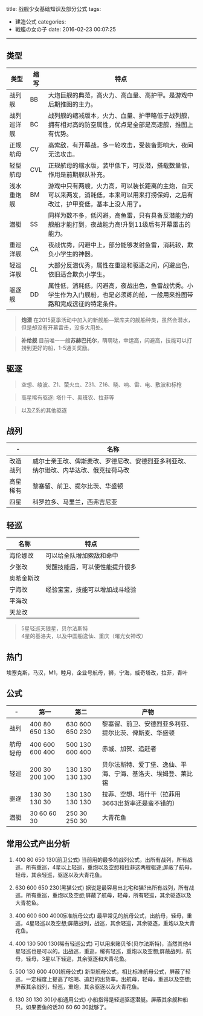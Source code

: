 title: 战舰少女基础知识及部分公式
tags:
  - 建造公式
categories:
  - 戦艦の女の子
date: 2016-02-23 00:07:25
---

## 类型
类型|缩写|特点|
-|-|-|
战列舰|BB|大炮巨舰的典范，高火力、高血量、高护甲。是游戏中后期推图的主力。
战列巡洋舰|BC|战列舰的缩减版本，火力、血量、护甲略低于战列舰，拥有相对高的防空属性，优点是全部是高速舰，推图上有优势。
正规航母|CV|高索敌，有开幕战，多一轮攻击，受装备影响大，夜间无法攻击。
轻型航母|CVL|正规航母的缩水版，装甲低下，可反潜，搭载数量低，作用是前期舰队补充。
浅水重炮舰|BM|游戏中只有两艘，火力高，可以装长距离的主炮，白天可以来两发，消耗低，本来可以用来打捞保姆，之后有改过，护甲变低，基本上没人用了。
潜艇|SS|同样为数不多，低闪避，高鱼雷，只有具备反潜能力的舰船才能打到，夜战能力高!升到11级后有开幕雷击的能力。
重巡洋舰|CA|夜战优秀，闪避中上，部分能够发射鱼雷，消耗较，欺负小学生的神器。
轻巡洋舰|CL|大部分反潜优秀，属性在重巡和驱逐之间，闪避出色，依旧适合欺负小学生。
驱逐舰|DD|属性低，消耗低，闪避高，夜战出色，鱼雷战优秀。小学生作为入门舰船，也是必须练的船，一般用来推图带路和完成远征的特定条件。

> **炮潜**
>在2015夏季活动中加入的新舰船—絮库夫的舰船种类，虽然会潜水，但是却没有开幕雷击，没多大用处。  

> **补给舰**
>目前唯一一艘**苏赫巴托尔**，萌萌哒，幸运高，闪避高，技能可以打捞到更好的船，1-5通关奖励。

## 驱逐
> 空想、绫波、Z1、萤火虫、Z31、Z16、晓、响、雷、电、敷波和标枪

> 高星稀有驱逐: 塔什干、奥班农、拉菲等

> 以及Z系的其他驱逐

## 战列
-|名称
-|-
改造战列|威尔士亲王改、俾斯麦改、罗德尼改、安德烈亚多利亚改、纳尔逊改、内华达改、俄克拉荷马改
高星稀有|黎塞留、前卫、提尔比茨、华盛顿
四星|科罗拉多、马里兰，西弗吉尼亚

## 轻巡
名称|特点
-|-
海伦娜改|可以给全队增加索敌和命中
夕张改|觉醒技能后，可以使性能提升很多
奥希金斯改|
宁海改|经验宝宝，技能可以增加战斗经验
平海改|
天龙改|
> 5星轻巡天狼星，贝尔法斯特  
> 4星的基洛夫，以及中国船逸仙、重庆（曙光女神改）


## 热门
埃塞克斯，马汉，M1，睦月，企业号航母，狮，宁海，威奇塔改，拉菲，青叶

## 公式
-|第一|第二|产物
-|-|-|-
战列|400 80 650 130 | 630 600 650 230 | 黎塞留、前卫、安德烈亚多利亚、提尔比茨、俾斯麦、华盛顿
航母轻母|400 600 600 400 |500 130 600 400 | 赤城、加贺、追赶者
轻巡|200 30 200 100|130 130 130 130|贝尔法斯特、爱丁堡、逸仙、平海、宁海、基洛夫、埃姆登、莱比锡
驱逐|130 30 130 30| 130 130 130 130|拉菲、空想、塔什干（拉菲用3663出货率还是蛮不错的）
潜艇|30 60 60 30|250 30 250 30|大青花鱼


## 常用公式产出分析
1. 400 80 650 130(前卫公式)
当前用的最多的战列公式，出所有战列，所有战巡，所有重巡，4星以上轻巡，重炮以及空想和拉菲这两艘驱逐;屏蔽了航母，轻母，其余轻巡，驱逐以及大青花鱼。

2. 630 600 650 230(黑猫公式)
据说是最容易出北宅和猫?出所有战列，所有战巡，所有重巡，重炮以及空想;屏蔽了航母，轻母，所有轻巡，其余驱逐以及大青花鱼。
3. 400 600 600 400(标准航母公式)
最早常见的航母公式，出航母，轻母，重巡，4星轻巡以及空想;屏蔽战列，战巡，其余轻巡，其余驱逐，重炮以及大青花鱼。

4. 400 130 500 130(稀有轻巡公式)
可以用来赌贝爷(贝尔法斯特)，当然其他4星轻巡也是可以的。出战巡，重巡，稀有轻巡，重炮以及空想;屏蔽战列，航母，轻母，3星以下轻巡，其余驱逐和大青花鱼。

5. 500 130 600 400(航母公式)
新型航母公式，相比标准航母公式，屏蔽了轻巡，一定程度上提高了吃喝、追赶的出货率。出航母，轻母，重巡以及空想;屏蔽其余战列，轻巡，重炮，其余驱逐以及大青花鱼。

6. 130 30 130 30(小船通用公式)
小船指得是轻巡驱逐潜艇。屏蔽其余舰种船只。如果要鱼的话30 60 60 30就够了。
